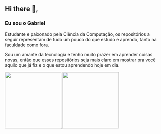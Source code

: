 ## Hi there 👋,
### Eu sou o Gabriel

Estudante e paixonado pela Ciência da Computação, os repositórios a seguir representam de tudo um pouco do que estudo e aprendo, tanto na faculdade como fora. 

Sou um amante da tecnologia e tenho muito prazer em aprender coisas novas, então que esses repositórios seja mais claro em mostrar pra você aquilo que já fiz e o que estou aprendendo hoje em dia.

<div>
  <a href="https://github.com/gabrielsizilio">
  <img height="180em" src="https://github-readme-stats.vercel.app/api/top-langs/?username=gabrielsizilio&layout=compact&langs_count=7&theme=radical"/>
  <img height="180em" src="https://github-readme-stats.vercel.app/api?username=gabrielsizilio&show_icons=true&theme=radical&include_all_commits=true&count_private=true"/>
</div>
